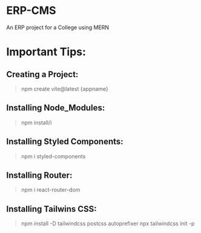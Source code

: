 # ERP-CMS
An ERP project for a College using MERN

# Important Tips:
## Creating a Project:
> npm create vite@latest {appname}
## Installing Node_Modules:
> npm install/i
## Installing Styled Components:
> npm i styled-components
## Installing Router:
> npm i react-router-dom
## Installing Tailwins CSS:
> npm install -D tailwindcss postcss autoprefixer
> npx tailwindcss init -p
